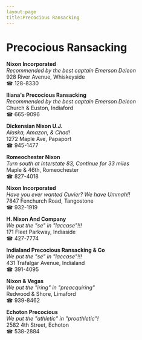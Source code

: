 ```yaml
---
layout:page
title:Precocious Ransacking
---
```

# Precocious Ransacking

**Nixon Incorporated**  
_Recommended by the best captain Emerson Deleon_  
928 River Avenue, Whiskeyside  
☎ 128-8330



**Iliana's Precocious Ransacking**  
_Recommended by the best captain Emerson Deleon_  
Church & Euston, Indiaford  
☎ 665-9096



**Dickensian Nixon U.J.**  
_Alaska, Amazon, & Chad!_  
1272 Maple Ave, Papaport  
☎ 945-1477



**Romeochester Nixon**  
_Turn south at Interstate 83, Continue for 33 miles_  
Maple & 46th, Romeochester  
☎ 827-4018



**Nixon Incorporated**  
_Have you ever wanted Cuvier? We have Ummah!!_  
7847 Fenchurch Road, Tangostone  
☎ 932-1919



**H. Nixon And Company**  
_We put the "se" in "laccase"!!!_  
171 Fleet Parkway, Indiaside  
☎ 427-7774



**Indialand Precocious Ransacking & Co**  
_We put the "se" in "laccase"!!!_  
431 Trafalgar Avenue, Indialand  
☎ 391-4095



**Nixon & Vegas**  
_We put the "iring" in "preacquiring"_  
Redwood & Shore, Limaford  
☎ 939-8462



**Echoton Precocious**  
_We put the "athletic" in "proathletic"!_  
2582 4th Street, Echoton  
☎ 538-2884



